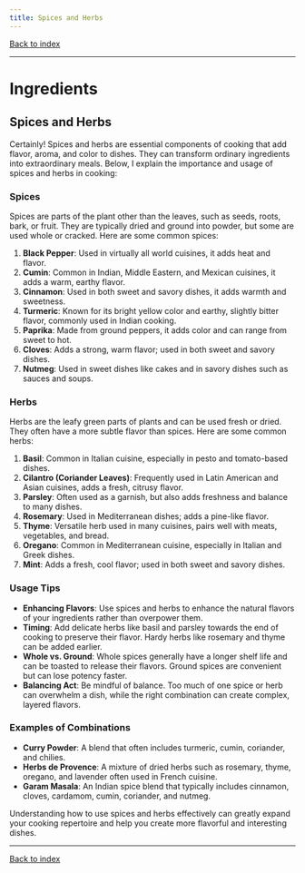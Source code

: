 ```yaml
---
title: Spices and Herbs
---
```


[Back to index](index.html)

---
# Ingredients
## Spices and Herbs

Certainly! Spices and herbs are essential components of cooking that add flavor, aroma, and color to dishes. They can transform ordinary ingredients into extraordinary meals. Below, I explain the importance and usage of spices and herbs in cooking:

### Spices
Spices are parts of the plant other than the leaves, such as seeds, roots, bark, or fruit. They are typically dried and ground into powder, but some are used whole or cracked. Here are some common spices:

1. **Black Pepper**: Used in virtually all world cuisines, it adds heat and flavor.
2. **Cumin**: Common in Indian, Middle Eastern, and Mexican cuisines, it adds a warm, earthy flavor.
3. **Cinnamon**: Used in both sweet and savory dishes, it adds warmth and sweetness.
4. **Turmeric**: Known for its bright yellow color and earthy, slightly bitter flavor, commonly used in Indian cooking.
5. **Paprika**: Made from ground peppers, it adds color and can range from sweet to hot.
6. **Cloves**: Adds a strong, warm flavor; used in both sweet and savory dishes.
7. **Nutmeg**: Used in sweet dishes like cakes and in savory dishes such as sauces and soups.

### Herbs
Herbs are the leafy green parts of plants and can be used fresh or dried. They often have a more subtle flavor than spices. Here are some common herbs:

1. **Basil**: Common in Italian cuisine, especially in pesto and tomato-based dishes.
2. **Cilantro (Coriander Leaves)**: Frequently used in Latin American and Asian cuisines, adds a fresh, citrusy flavor.
3. **Parsley**: Often used as a garnish, but also adds freshness and balance to many dishes.
4. **Rosemary**: Used in Mediterranean dishes; adds a pine-like flavor.
5. **Thyme**: Versatile herb used in many cuisines, pairs well with meats, vegetables, and bread.
6. **Oregano**: Common in Mediterranean cuisine, especially in Italian and Greek dishes.
7. **Mint**: Adds a fresh, cool flavor; used in both sweet and savory dishes.

### Usage Tips
- **Enhancing Flavors**: Use spices and herbs to enhance the natural flavors of your ingredients rather than overpower them.
- **Timing**: Add delicate herbs like basil and parsley towards the end of cooking to preserve their flavor. Hardy herbs like rosemary and thyme can be added earlier.
- **Whole vs. Ground**: Whole spices generally have a longer shelf life and can be toasted to release their flavors. Ground spices are convenient but can lose potency faster.
- **Balancing Act**: Be mindful of balance. Too much of one spice or herb can overwhelm a dish, while the right combination can create complex, layered flavors.

### Examples of Combinations
- **Curry Powder**: A blend that often includes turmeric, cumin, coriander, and chilies.
- **Herbs de Provence**: A mixture of dried herbs such as rosemary, thyme, oregano, and lavender often used in French cuisine.
- **Garam Masala**: An Indian spice blend that typically includes cinnamon, cloves, cardamom, cumin, coriander, and nutmeg.

Understanding how to use spices and herbs effectively can greatly expand your cooking repertoire and help you create more flavorful and interesting dishes.

---
[Back to index](index.html)
